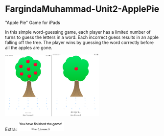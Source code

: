 # FargindaMuhammad-Unit2-ApplePie
"Apple Pie" Game for iPads


In this simple word-guessing game, each player has a limited number of turns to guess the letters in a word. Each incorrect guess results in an apple falling off the tree. The player wins by guessing the word correctly before all the apples are gone.

<img src="https://github.com/Farginda/FargindaMuhammad-Unit2-ApplePie/blob/master/doc/Schermafbeelding%202018-12-16%20om%2015.41.49.png" width="30%" height="30%"/>
<img src="https://github.com/Farginda/FargindaMuhammad-Unit2-ApplePie/blob/master/doc/Schermafbeelding%202018-12-16%20om%2015.42.14.png" width="30%" height="30%"/>






Extra:
<img src="https://github.com/Farginda/FargindaMuhammad-Unit2-ApplePie/blob/master/doc/Schermafbeelding%202018-12-16%20om%2015.44.27.png" width="30%" height="30%"/>
